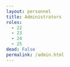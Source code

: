 ```yaml
---
layout: personnel
title: Administrators
roles: 
  - 22
  - 23
  - 24
  - 25
dead: False
permalink: /admin.html
---
```

